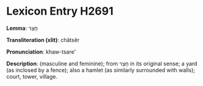 # Lexicon Entry H2691

**Lemma**: חָצֵר

**Transliteration (xlit)**: châtsêr

**Pronunciation**: khaw-tsare'

**Description**:
(masculine and feminine); from חָצַר in its original sense; a yard (as inclosed by a fence); also a hamlet (as similarly surrounded with walls); court, tower, village.
